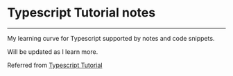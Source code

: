# Typescript Tutorial notes
___
My learning curve for Typescript supported by notes and code snippets.

Will be updated as I learn more.

Referred from [Typescript Tutorial](https://www.typescriptlang.org/docs/handbook/2/everyday-types.html)
